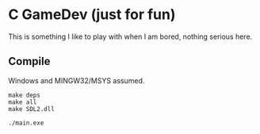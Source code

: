 # C GameDev (just for fun)

This is something I like to play with when I am bored, nothing serious here.

## Compile

Windows and MINGW32/MSYS assumed.

```
make deps
make all
make SDL2.dll

./main.exe
```
